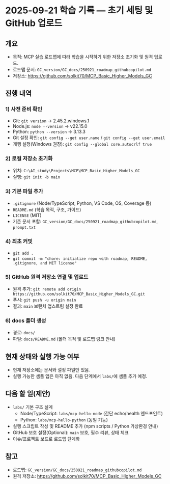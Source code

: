 # 2025-09-21 학습 기록 — 초기 세팅 및 GitHub 업로드

## 개요
- 목적: MCP 실습 로드맵에 따라 학습을 시작하기 위한 저장소 초기화 및 원격 업로드.
- 로드맵 문서: `GC_version/GC_docs/250921_roadmap_githubcopilot.md`
- 저장소: https://github.com/solkit70/MCP_Basic_Higher_Models_GC

## 진행 내역
### 1) 사전 준비 확인
- Git: `git version` → 2.45.2.windows.1
- Node.js: `node --version` → v22.15.0
- Python: `python --version` → 3.13.3
- Git 설정 확인: `git config --get user.name` / `git config --get user.email`
- 개행 설정(Windows 권장): `git config --global core.autocrlf true`

### 2) 로컬 저장소 초기화
- 위치: `C:\AI_study\Projects\MCP\MCP_Basic_Higher_Models_GC`
- 실행: `git init -b main`

### 3) 기본 파일 추가
- `.gitignore` (Node/TypeScript, Python, VS Code, OS, Coverage 등)
- `README.md` (학습 목적, 구조, 가이드)
- `LICENSE` (MIT)
- 기존 문서 포함: `GC_version/GC_docs/250921_roadmap_githubcopilot.md`, `prompt.txt`

### 4) 최초 커밋
- `git add .`
- `git commit -m "chore: initialize repo with roadmap, README, .gitignore, and MIT license"`

### 5) GitHub 원격 저장소 연결 및 업로드
- 원격 추가: `git remote add origin https://github.com/solkit70/MCP_Basic_Higher_Models_GC.git`
- 푸시: `git push -u origin main`
- 결과: `main` 브랜치 업스트림 설정 완료

### 6) docs 폴더 생성
- 경로: `docs/`
- 파일: `docs/README.md` (폴더 목적 및 로드맵 링크 안내)

## 현재 상태와 실행 가능 여부
- 현재 저장소에는 문서와 설정 파일만 있음.
- 실행 가능한 샘플 앱은 아직 없음. 다음 단계에서 `labs/`에 샘플 추가 예정.

## 다음 할 일(제안)
- `labs/` 기본 구조 설계
  - Node/TypeScript: `labs/mcp-hello-node` (간단 echo/health 엔드포인트)
  - Python: `labs/mcp-hello-python` (동일 기능)
- 실행 스크립트 작성 및 README 추가 (npm scripts / Python 가상환경 안내)
- GitHub 보호 설정(Optional): `main` 보호, 필수 리뷰, 상태 체크
- 이슈/프로젝트 보드로 로드맵 단계화

## 참고
- 로드맵: `GC_version/GC_docs/250921_roadmap_githubcopilot.md`
- 원격 저장소: https://github.com/solkit70/MCP_Basic_Higher_Models_GC
